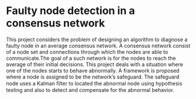 # Faulty node detection in a consensus network
This project considers the problem of designing an algorithm to diagnose a faulty node in an average consensus network. A consensus network consist of a node set and connections through which the nodes are able to communicate.The goal of a such network is for the nodes to reach the average of their initial decisions. This project deals with a situation where one of the nodes starts to behave abnormally. A framework is proposed where a node is assigned to be the network’s safeguard. The safeguard node uses a Kalman ﬁlter to located the abnormal node using hypothesis testing and also to detect and compensate for the abnormal behavior.
